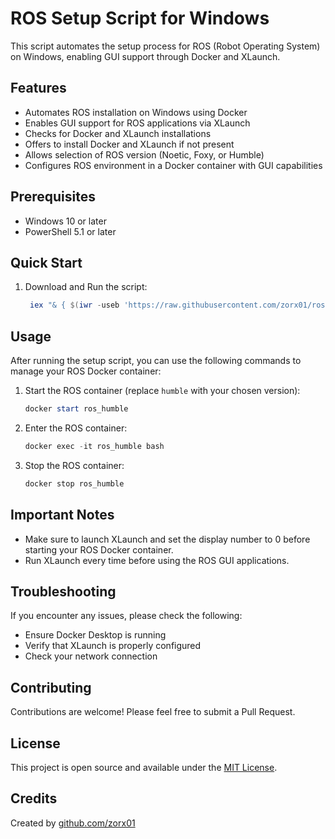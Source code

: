 # ROS Setup Script for Windows

This script automates the setup process for ROS (Robot Operating System) on Windows, enabling GUI support through Docker and XLaunch.

## Features

- Automates ROS installation on Windows using Docker
- Enables GUI support for ROS applications via XLaunch
- Checks for Docker and XLaunch installations
- Offers to install Docker and XLaunch if not present
- Allows selection of ROS version (Noetic, Foxy, or Humble)
- Configures ROS environment in a Docker container with GUI capabilities

## Prerequisites

- Windows 10 or later
- PowerShell 5.1 or later

## Quick Start

<!-- 1. Download the script:

   ```powershell
   Invoke-WebRequest -Uri "https://raw.githubusercontent.com/zorx01/ros-windows-setup/main/setup-ros.ps1" -OutFile "setup-ros.ps1"
   ``` -->

1. Download and Run the script:

   ```powershell
    iex "& { $(iwr -useb 'https://raw.githubusercontent.com/zorx01/ros-windows-setup/main/setup-ros.ps1') }"
   ```

## Usage

After running the setup script, you can use the following commands to manage your ROS Docker container:

1. Start the ROS container (replace `humble` with your chosen version):

   ```powershell
   docker start ros_humble
   ```

2. Enter the ROS container:

   ```powershell
   docker exec -it ros_humble bash
   ```

3. Stop the ROS container:

   ```powershell
   docker stop ros_humble
   ```

## Important Notes

- Make sure to launch XLaunch and set the display number to 0 before starting your ROS Docker container.
- Run XLaunch every time before using the ROS GUI applications.

## Troubleshooting

If you encounter any issues, please check the following:

- Ensure Docker Desktop is running
- Verify that XLaunch is properly configured
- Check your network connection

## Contributing

Contributions are welcome! Please feel free to submit a Pull Request.

## License

This project is open source and available under the [MIT License](LICENSE).

## Credits

Created by [github.com/zorx01](https://github.com/zorx01)